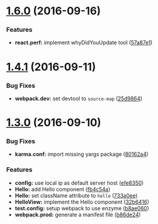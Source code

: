 <a name="1.6.0"></a>
# [1.6.0](https://github.com/kiki-le-singe/react-redux-universal-boilerplate/compare/v1.4.1...v1.6.0) (2016-09-16)


### Features

* **react.perf:** implement whyDidYouUpdate tool ([57a87e1](https://github.com/kiki-le-singe/react-redux-universal-boilerplate/commit/57a87e1))



<a name="1.4.1"></a>
# [1.4.1](https://github.com/kiki-le-singe/react-redux-universal-boilerplate/compare/v1.4.0...v1.4.1) (2016-09-11)


### Bug Fixes

* **webpack.dev:** set devtool to `source-map` ([25d9864](https://github.com/kiki-le-singe/react-redux-universal-boilerplate/commit/25d9864ec794b5002272c0b3eb702923eb877aeb))



<a name="1.3.0"></a>
# [1.3.0](https://github.com/kiki-le-singe/react-redux-universal-boilerplate/compare/v1.0.10...v1.3.0) (2016-09-10)


### Bug Fixes

* **karma.conf:** import missing yargs package ([80162a4](https://github.com/kiki-le-singe/react-redux-universal-boilerplate/commit/80162a4))

### Features

* **config:** use local ip as default server host ([efe8350](https://github.com/kiki-le-singe/react-redux-universal-boilerplate/commit/efe8350))
* **Hello:** add Hello component ([fb4c54a](https://github.com/kiki-le-singe/react-redux-universal-boilerplate/commit/fb4c54a))
* **Hello:** set className attribute to `hello` ([733a0ee](https://github.com/kiki-le-singe/react-redux-universal-boilerplate/commit/733a0ee))
* **HelloView:** implement the Hello component ([32b6416](https://github.com/kiki-le-singe/react-redux-universal-boilerplate/commit/32b6416))
* **test.config:** setup webpack to use enzyme ([b8ae060](https://github.com/kiki-le-singe/react-redux-universal-boilerplate/commit/b8ae060))
* **webpack.prod:** generate a manifest file ([b86de24](https://github.com/kiki-le-singe/react-redux-universal-boilerplate/commit/b86de24))
